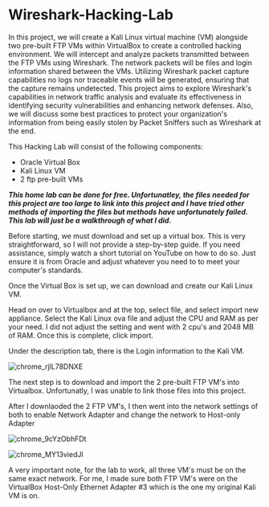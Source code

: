 # Wireshark-Hacking-Lab

In this project, we will create a Kali Linux virtual machine (VM) alongside two pre-built FTP VMs within VirtualBox to create a controlled hacking environment. We will intercept and analyze packets transmitted between the FTP VMs using Wireshark. The network packets will be files and login information shared between the VMs. Utilizing Wireshark packet capture capabilities no logs nor traceable events will be generated, ensuring that the capture remains undetected. This project aims to explore Wireshark's capabilities in network traffic analysis and evaluate its effectiveness in identifying security vulnerabilities and enhancing network defenses. Also, we will discuss some best practices to protect your organization's information from being easily stolen by Packet Sniffers such as Wireshark at the end.

This Hacking Lab will consist of the following components:
- Oracle Virtual Box
- Kali Linux VM
- 2 ftp pre-built VMs

***This home lab can be done for free. Unfortunatley, the files needed for this project are too large to link into this project and I have tried other methods of importing the files but methods have unfortunately failed. This lab will just be a walkthrough of what I did.***

Before starting, we must download and set up a virtual box. This is very straightforward, so I will not provide a step-by-step guide. If you need assistance, simply watch a short tutorial on YouTube on how to do so. Just ensure it is from Oracle and adjust whatever you need to to meet your computer's standards.

Once the Virtual Box is set up, we can download and create our Kali Linux VM.

Head on over to Virtualbox and at the top, select file, and select import new appliance. Select the Kali Linux ova file and adjust the CPU and RAM as per your need. I did not adjust the setting and went with 2 cpu's and 2048 MB of RAM. Once this is complete, click import.

Under the description tab, there is the Login information to the Kali VM.

![chrome_rjlL78DNXE](https://github.com/user-attachments/assets/195ab416-d147-46c0-89fb-f738237e61b2)

The next step is to download and import the 2 pre-built FTP VM's into Virtualbox. Unfortunatly, I was unable to link those files into this project.

After I downlaoded the 2 FTP VM's, I then went into the network settings of both to enable Network Adapter and change the network to Host-only Adapter

![chrome_9cYzObhFDt](https://github.com/user-attachments/assets/54901978-5241-476b-aa15-b1f3d6f17ab3)

![chrome_MY13viedJl](https://github.com/user-attachments/assets/bcf66f4b-17fd-495b-8091-9f398c9d7df1)

A very important note, for the lab to work, all three VM's must be on the same exact network. For me, I made sure both FTP VM's were on the VirtualBox Host-Only Ethernet Adapter #3 which is the one my original Kali VM is on.


